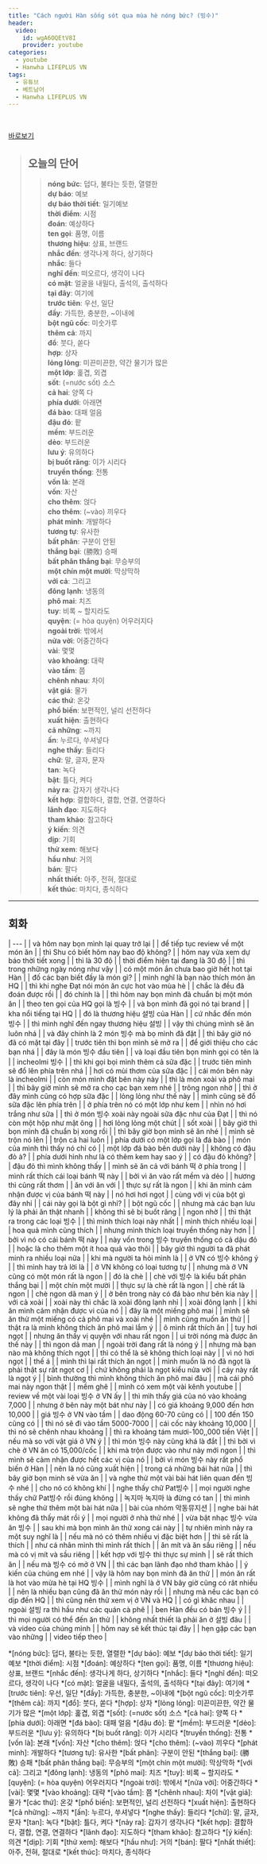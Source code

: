 ```yaml
---
title: "Cách người Hàn sống sót qua mùa hè nóng bức? (빙수)"
header:
  video:
    id: wgA6OQEtV8I
    provider: youtube
categories:
  - youtube
  - Hanwha LIFEPLUS VN
tags:
  - 유튜브
  - 베트남어
  - Hanwha LIFEPLUS VN
---
```


<br>

[바로보기](https://www.youtube.com/watch?v=wgA6OQEtV8I)


> ## **오늘의 단어**
>> **nóng bức**: 덥다, 불타는 듯한, 열렬한  
>> **dự báo**: 예보  
>> **dự báo thời tiết**: 일기예보  
>> **thời điểm**: 시점  
>> **đoán**: 예상하다  
>> **ten gọi**: 품명, 이름  
>> **thương hiệu**: 상표, 브랜드  
>> **nhắc đến**: 생각나게 하다, 상기하다  
>> **nhắc**: 들다  
>> **nghĩ đến**: 떠오르다, 생각이 나다  
>> **có mặt**: 얼굴을 내밀다, 출석의, 출석하다  
>> **tại đây**: 여기에  
>> **trước tiên**: 우선, 일단  
>> **đầy**: 가득한, 충분한, ~이내에  
>> **bột ngũ cốc**: 미숫가루  
>> **thêm cả**: 까지  
>> **đổ**: 붓다, 쏟다  
>> **hợp**: 상자  
>> **lỏng lỏng**: 미끈미끈한, 약간 물기가 많은  
>> **một lớp**: 홅겹, 외겹  
>> **sốt**: (=nước sốt) 소스  
>> **cả hai**: 양쪽 다  
>> **phía dưới**: 아래면  
>> **đá bào**: 대패 얼음  
>> **đậu đỏ**: 팥  
>> **mềm**: 부드러운  
>> **dẻo**: 부드러운  
>> **lưu ý**: 유의하다  
>> **bị buốt răng**: 이가 시리다  
>> **truyền thống**: 전통  
>> **vốn là**: 본래  
>> **vốn**: 자산  
>> **cho thêm**: 얹다  
>> **cho thêm**: (~vào) 끼우다  
>> **phát minh**: 개발하다  
>> **tương tự**: 유사한  
>> **bất phân**: 구분이 안된  
>> **thắng bại**: (勝敗) 승패  
>> **bất phân thắng bại**: 무승부의  
>> **một chín một mười**: 막상막하  
>> **với cả**: 그리고  
>> **đông lạnh**: 냉동의  
>> **phô mai**: 치즈  
>> **tuy**: 비록 ~ 할지라도  
>> **quyện**: (= hòa quyện) 어우러지다  
>> **ngoài trời**: 밖에서  
>> **nửa vời**: 어중간하다  
>> **vài**: 몇몇  
>> **vào khoảng**: 대략  
>> **vào tầm**: 쯤  
>> **chênh nhau**: 차이  
>> **vật giá**: 물가  
>> **các thứ**: 온갖  
>> **phổ biến**: 보편적인, 널리 선전하다  
>> **xuất hiện**: 출현하다  
>> **cả những**: ~까지  
>> **ấn**: 누르다, 쑤셔넣다  
>> **nghe thấy**: 들리다  
>> **chữ**: 말, 글자, 문자  
>> **tan**: 녹다  
>> **bật**: 틀다, 켜다  
>> **nảy ra**: 갑자기 생각나다  
>> **kết hợp**: 결합하다, 결합, 연결, 연결하다  
>> **lãnh đạo**: 지도하다  
>> **tham khảo**: 참고하다  
>> **ý kiến**: 의견  
>> **dịp**: 기회  
>> **thử xem**: 해보다  
>> **hầu như**: 거의  
>> **bán**: 팔다  
>> **nhất thiết**: 아주, 전혀, 절대로  
>> **kết thúc**: 마치다, 종식하다  
---

## 회화

| --- |
| và hôm nay bọn mình lại quay trở lại |
| để tiếp tục review về một món ăn |
| thì Shu có biết hôm nay bao độ không? |
| hôm nay vừa xem dự báo thời tiết xong |
| thì là 30 độ |
| thời điểm hiện tại đang là 30 độ |
| thì trong những ngày nóng như vậy |
| có một món ắn chưa bao giờ hết hot tại Hàn |
| đố các bạn biết đấy là món gì? |
| mình nghĩ là bạn nào thích món ăn HQ |
| thì khi nghe Đạt nói món ăn cực hot vào mùa hè |
| chắc là đều đã đoán được rồi |
| đó chính là |
| thì hôm nay bọn mình đã chuẩn bị một món ăn |
| theo ten gọi của HQ gọi là 빙수 |
| và bọn mình đã gọi nó tại brand |
| kha nổi tiếng tại HQ |
| đó là thương hiệu 설빙 của Hàn |
| cứ nhắc đến món 빙수 |
| thì mình nghĩ đến ngay thương hiệu 설빙 |
| vậy thì chúng mình sẽ ăn luôn nhá |
| và đây chính là 2 món 빙수 mà bọ mình đã đặt |
| thì bây giờ nó đã có mặt tại đây |
| trước tiên thì bọn mình sẽ mở ra |
| để giới thiệu cho các bạn nhá |
| đây là món 빙수 đầu tiên |
| và loại đầu tiên bọn mình gọi có tên là |
| incheolmi 빙수 |
| thì khi gọi bọi mình thêm cả sữa đặc |
| trước tiên mình sẽ đổ lên phía trên nhá |
| hơi có mùi thơm của sữa đặc |
| cái món bên này là incheolmi |
| còn món mình đặt bên này này |
| thì là món xoài và phô mai |
| thì bây giờ mình sẽ mở ra cho cạc bạn xem nhé |
| trông ngon nhờ |
| thì ở đây mình cũng có hợp sữa đặc |
| lỏng lỏng như thế này |
| mình cũng sẽ đổ sữa đặc lên phía trên |
| ở phía trên nó có một lớp như kem |
| nhìn nó hơi trắng như sữa |
| thì ở món 빙수 xoài này ngoài sữa đặc như của Đạt |
| thì nó còn một hộp như mật ông |
| hơi lỏng lỏng một chút |
| sốt xoài |
| bây giờ thì bọn mình đã chuẩn bị xong rồi |
| thì bây giờ bọn mình sẽ ăn nhé |
| mình sẽ trộn nó lên |
| trộn cả hai luôn |
| phía dưới có một lớp gọi là đá bào |
| món của mình thì thấy nó chỉ có |
| một lớp đá bào bên dưới này |
| không có đậu đỏ à? |
| phía dưới hình như là có thêm kem hay sao ý |
| có đậu đỏ không? |
| đậu đỏ thì mình không thấy |
| mình sẽ ăn cả với bánh 떡 ở phía trong |
| mình rất thích cái loại bánh 떡 này |
| bởi vì ăn vào rất mềm và dẻo |
| hương thì cũng rất thơm |
| ăn với ăn với |
| thực sự rất là ngon |
| khi ăn mình cảm nhận được vị của bánh 떡 này |
| nó hơi hơi ngọt |
| cùng với vị của bột gì đây nhỉ |
| cái này gọi là bột gì nhỉ? |
| bột ngũ cốc |
| nhưng mà các bạn lưu lý là phải ăn thật nhanh |
| không thì sẽ bị buốt răng |
| ngon nhờ |
| thì thật ra trong các loại 빙수 |
| thì mình thích loại này nhất |
| mình thích nhiều loại |
| hoa quả mình cũng thích |
| nhưng mình thích loại truyền thống này hơn |
| bởi vì nó có cái bánh 떡 này |
| này vốn trong 빙수 truyền thống có cả dậu đỏ |
| hoặc là cho thêm một ít hoa quả vào thôi |
| bây giờ thì người ta đã phát minh ra nhiều loại nữa |
| khi mà người ta hỏi mình là |
| ở VN có 빙수 không ý |
| thì mình hay trả lời là |
| ở VN không có loại tương tự |
| nhưng mà ở VN cũng có một món rất là ngon |
| đó là chè |
| chè với 빙수 là kiểu bất phân thắng bại |
| một chín một mười |
| thực sự là chè rất là ngon |
| chè rất là ngon |
| chè ngon dã man ý |
| ở bên trong này có đá bào như bên kia này |
| với cả xoài |
| xoài này thì chắc là xoài đông lạnh nhỉ |
| xoài đông lạnh |
| khi ăn mình cảm nhận được vi của nó |
| đây là một miếng phô mai |
| mình sẽ ăn thử một miếng có cả phô mai và xoài nhé |
| mình cũng muốn ăn thử |
| thật ra là mình không thích ăn phô mai lắm ý |
| ô mình rất thích ăn |
| tuy hơi ngọt |
| nhưng ăn thấy vị quyện với nhau rất ngon |
| ui trời nóng mà được ăn thế này |
| thì ngon dã man |
| ngoài trời đang rất là nóng ý |
| nhưng mà bạn nào mà không thích ngọt |
| thì có thể là sẽ không thích loại này |
| vì nó hơi ngọt |
| thế á |
| mình thì lại rất thích ăn ngọt |
| mình muốn là nó đã ngọt là phải thật sự rất ngọt cơ |
| chứ không phải là ngọt kiểu nửa vời |
| cáy này rất là ngọt ý |
| bình thường thì mình không thích ăn phô mai đâu |
| mà cái phô mai này ngon thật |
| mềm ghê |
| mình có xem một vài kênh youtube |
| review về một vài loại 빙수 ở VN ấy |
| thì mìh thấy giá của nó vào khoảng 7,000 |
| nhưng ở bên này một bát như này |
| có giá khoảng 9,000 đến hơn 10,000 |
| giá 빙수 ở VN vào tầm |
| dao động 60-70 cũng có |
| 100 đến 150 cũng có |
| thì nó sẽ đi vào tầm 5000-7000 |
| cái cốc này khoảng 10,000 |
| thì nó sẽ chênh nhau khoảng |
| thì ra khoảng tám mươi-100,,000 tiền Việt |
| nếu mà so với vật giá ở VN ý |
| thì món 빙수 này cũng khá là đắt |
| thì bởi vì chè ở VN ăn có 15,000/cốc |
| khi mà trộn được vào như này mới ngon |
| thì mình sẽ cảm nhận được hết các vị của nó |
| bởi vì món 빙수 này rất phổ biến ở Hàn |
| nên là nó cũng xuất hiện |
| trong cả những bái hát nữa |
| thì bây giờ bọn minh sẽ vừa ăn |
| và nghe thử một vài bài hát liên quan đến 빙수 nhé |
| cho nó có không khí |
| nghe thấy chữ Pat빙수 |
| mọi người nghe thấy chữ Pat빙수 rồi đúng không |
| 녹지마 녹지마 là đừng có tan |
| thì mình sẽ nghe thử thêm một bài hát nữa |
| bài của nhóm 악동뮤지션 |
| nghe bài hát không đã thấy mát rồi ý |
| mọi người ở nhà thử nhé |
| vừa bật nhạc 빙수 vừa ăn 빙수 |
| sau khi mà bọn mình ăn thử xong cái này |
| tự nhiên mình nảy ra một suy nghĩ là |
| nếu mà nó có thêm nhiều vị đặc biệt hơn |
| thì sẽ rất là thích |
| như cá nhân mình thì mình rất thích |
| ăn mít và ăn sầu riêng |
| nếu mà có vị mít và sầu riêng |
| kết hợp với 빙수 thì thực sự mình |
| sẽ rất thích ăn |
| nếu mà 빙수 có mở ở VN |
| thì các bạn lãnh đạo nhớ tham khảo |
| ý kiến của chúng em nhé |
| vậy là hôm nay bọn mình đã ăn thử |
| món ăn rất là hot vào mừa hè tại HQ 빙수 |
| mình nghĩ là ở VN bây giờ cũng có rât nhiều |
| nên là nhiều bạn cũng đã ăn thử món này rồi |
| nhưng mà nếu các bạn có dịp đến HQ |
| thì cũng nên thử xem vị ở VN và HQ |
| có gì khăc nhau |
| ngoài 설빙 ra thì hầu như các quán cà phê |
| ben Hàn đều có bán 빙수 ý |
| thì mọi người có thể đến ăn thử |
| không nhất thiết là phải ăn ở 설빙 đâu |
| và video của chúng mình |
| hôm nay sẽ kết thúc tại đây |
| hẹn gặp các bạn vào những |
| video tiếp theo |

*[nóng bức]: 덥다, 불타는 듯한, 열렬한
*[dự báo]: 예보
*[dự báo thời tiết]: 일기예보
*[thời điểm]: 시점
*[đoán]: 예상하다
*[ten gọi]: 품명, 이름
*[thương hiệu]: 상표, 브랜드
*[nhắc đến]: 생각나게 하다, 상기하다
*[nhắc]: 들다
*[nghĩ đến]: 떠오르다, 생각이 나다
*[có mặt]: 얼굴을 내밀다, 출석의, 출석하다
*[tại đây]: 여기에
*[trước tiên]: 우선, 일단
*[đầy]: 가득한, 충분한, ~이내에
*[bột ngũ cốc]: 미숫가루
*[thêm cả]: 까지
*[đổ]: 붓다, 쏟다
*[hợp]: 상자
*[lỏng lỏng]: 미끈미끈한, 약간 물기가 많은
*[một lớp]: 홅겹, 외겹
*[sốt]: (=nước sốt) 소스
*[cả hai]: 양쪽 다
*[phía dưới]: 아래면
*[đá bào]: 대패 얼음
*[đậu đỏ]: 팥
*[mềm]: 부드러운
*[dẻo]: 부드러운
*[lưu ý]: 유의하다
*[bị buốt răng]: 이가 시리다
*[truyền thống]: 전통
*[vốn là]: 본래
*[vốn]: 자산
*[cho thêm]: 얹다
*[cho thêm]: (~vào) 끼우다
*[phát minh]: 개발하다
*[tương tự]: 유사한
*[bất phân]: 구분이 안된
*[thắng bại]: (勝敗) 승패
*[bất phân thắng bại]: 무승부의
*[một chín một mười]: 막상막하
*[với cả]: 그리고
*[đông lạnh]: 냉동의
*[phô mai]: 치즈
*[tuy]: 비록 ~ 할지라도
*[quyện]: (= hòa quyện) 어우러지다
*[ngoài trời]: 밖에서
*[nửa vời]: 어중간하다
*[vài]: 몇몇
*[vào khoảng]: 대략
*[vào tầm]: 쯤
*[chênh nhau]: 차이
*[vật giá]: 물가
*[các thứ]: 온갖
*[phổ biến]: 보편적인, 널리 선전하다
*[xuất hiện]: 출현하다
*[cả những]: ~까지
*[ấn]: 누르다, 쑤셔넣다
*[nghe thấy]: 들리다
*[chữ]: 말, 글자, 문자
*[tan]: 녹다
*[bật]: 틀다, 켜다
*[nảy ra]: 갑자기 생각나다
*[kết hợp]: 결합하다, 결합, 연결, 연결하다
*[lãnh đạo]: 지도하다
*[tham khảo]: 참고하다
*[ý kiến]: 의견
*[dịp]: 기회
*[thử xem]: 해보다
*[hầu như]: 거의
*[bán]: 팔다
*[nhất thiết]: 아주, 전혀, 절대로
*[kết thúc]: 마치다, 종식하다